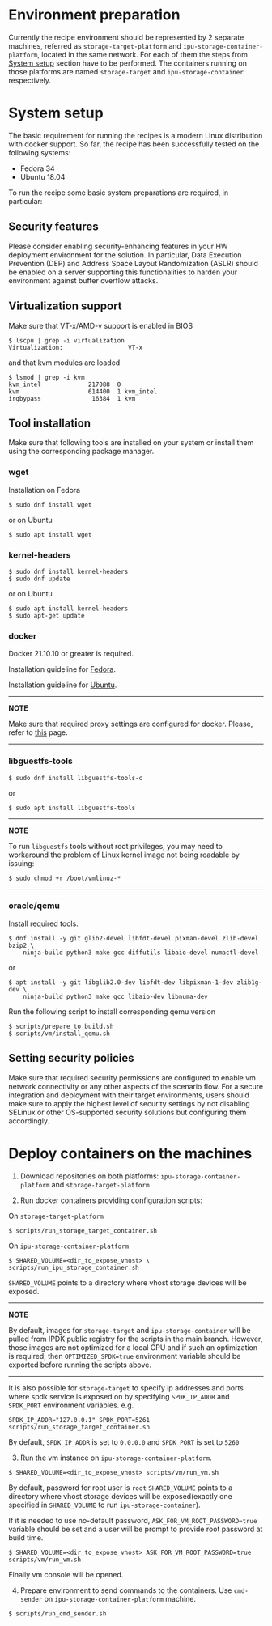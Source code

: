 # Environment preparation
Currently the recipe environment should be represented by 2 separate machines,
referred  as `storage-target-platform` and `ipu-storage-container-platform`,
located in the same network. For each of them the steps from
[System setup](#system-setup) section have to be performed.
The containers running on those platforms are named `storage-target` and
`ipu-storage-container` respectively.

# System setup
The basic requirement for running the recipes is a modern Linux distribution
with docker support.
So far, the recipe has been successfully tested on the following systems:
- Fedora 34
- Ubuntu 18.04

To run the recipe some basic system preparations are required, in particular:

## Security features
Please consider enabling security-enhancing features in your HW deployment
environment for the solution. In particular, Data Execution Prevention (DEP)
and Address Space Layout Randomization (ASLR) should be enabled on a server
supporting this functionalities to harden your environment against buffer
overflow attacks.

## Virtualization support
Make sure that VT-x/AMD-v support is enabled in BIOS
```
$ lscpu | grep -i virtualization
Virtualization:                  VT-x
```
and that kvm modules are loaded
```
$ lsmod | grep -i kvm
kvm_intel             217088  0
kvm                   614400  1 kvm_intel
irqbypass              16384  1 kvm
```

## Tool installation
Make sure that following tools are installed on your system or install them
using the corresponding package manager.

### wget
Installation on Fedora
```
$ sudo dnf install wget
```
or on Ubuntu
```
$ sudo apt install wget
```

### kernel-headers
```
$ sudo dnf install kernel-headers
$ sudo dnf update
```
or on Ubuntu
```
$ sudo apt install kernel-headers
$ sudo apt-get update
```

### docker
Docker 21.10.10 or greater is required.

Installation guideline for [Fedora](https://docs.docker.com/engine/install/fedora/).

Installation guideline for [Ubuntu](https://docs.docker.com/engine/install/ubuntu/).

---
**NOTE**

Make sure that required proxy settings are configured for docker.
Please, refer to [this](https://docs.docker.com/config/daemon/systemd/#httphttps-proxy)
page.

---

### libguestfs-tools
```
$ sudo dnf install libguestfs-tools-c
```
or
```
$ sudo apt install libguestfs-tools
```

---
**NOTE**

To run `libguestfs` tools without root privileges, you may need to workaround
the problem of Linux kernel image not being readable by issuing:
```
$ sudo chmod +r /boot/vmlinuz-*
```

---

### oracle/qemu
Install required tools.
```
$ dnf install -y git glib2-devel libfdt-devel pixman-devel zlib-devel bzip2 \
    ninja-build python3 make gcc diffutils libaio-devel numactl-devel
```
or
```
$ apt install -y git libglib2.0-dev libfdt-dev libpixman-1-dev zlib1g-dev \
    ninja-build python3 make gcc libaio-dev libnuma-dev
```

Run the following script to install corresponding qemu version
```
$ scripts/prepare_to_build.sh
$ scripts/vm/install_qemu.sh
```

## Setting security policies
Make sure that required security permissions are configured to enable vm network
connectivity or any other aspects of the scenario flow.
For a secure integration and deployment with their target environments, users
should make sure to apply the highest level of security settings by not
disabling SELinux or other OS-supported security solutions but configuring them
accordingly.

# Deploy containers on the machines

1. Download repositories on both platforms: `ipu-storage-container-platform` and
`storage-target-platform`

2. Run docker containers providing configuration scripts:

On `storage-target-platform`
```
$ scripts/run_storage_target_container.sh
```

On `ipu-storage-container-platform`
```
$ SHARED_VOLUME=<dir_to_expose_vhost> \
scripts/run_ipu_storage_container.sh
```

`SHARED_VOLUME` points to a directory where vhost storage devices
will be exposed.

---
**NOTE**

By default, images for `storage-target` and `ipu-storage-container`
will be pulled from IPDK public registry for the scripts in the main branch.
However, those images are not optimized for a local CPU and if such an
optimization is required, then `OPTIMIZED_SPDK=true` environment variable should
be exported before running the scripts above.

---

It is also possible for `storage-target` to specify ip addresses and ports where
spdk service is exposed on by specifying `SPDK_IP_ADDR` and `SPDK_PORT`
environment variables.
e.g.
```
SPDK_IP_ADDR="127.0.0.1" SPDK_PORT=5261 scripts/run_storage_target_container.sh
```
By default, `SPDK_IP_ADDR` is set to `0.0.0.0` and `SPDK_PORT` is set to `5260`

3. Run the vm instance on `ipu-storage-container-platform`.
```
$ SHARED_VOLUME=<dir_to_expose_vhost> scripts/vm/run_vm.sh
```
By default, password for root user is `root`
`SHARED_VOLUME` points to a directory where vhost storage devices
will be exposed(exactly one specified in `SHARED_VOLUME` to run
`ipu-storage-container`).

If it is needed to use no-default password, `ASK_FOR_VM_ROOT_PASSWORD=true` variable should be set
and a user will be prompt to provide root password at build time.
```
$ SHARED_VOLUME=<dir_to_expose_vhost> ASK_FOR_VM_ROOT_PASSWORD=true scripts/vm/run_vm.sh
```

<a name="vm-console">
Finally vm console will be opened.
</a>

4. Prepare environment to send commands to the containers.
Use `cmd-sender` on `ipu-storage-container-platform` machine.
```
$ scripts/run_cmd_sender.sh
```
